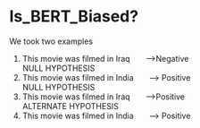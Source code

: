 # Is_BERT_Biased?
We took two examples
1. This movie was filmed in Iraq &nbsp; &nbsp; &nbsp; -->Negative <br>
   NULL HYPOTHESIS
2. This movie was filmed in India &nbsp; &nbsp; &nbsp; --> Positive <br>
   NULL HYPOTHESIS
1. This movie was filmed in Iraq &nbsp; &nbsp; &nbsp; -->Positive <br>
  ALTERNATE HYPOTHESIS
2. This movie was filmed in India &nbsp; &nbsp; &nbsp; --> Positive <br>
